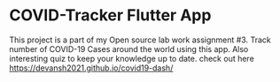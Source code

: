 # COVID-Tracker Flutter App

This project is a part of my Open source lab work assignment #3. Track number of COVID-19 Cases around the world using this app. Also interesting quiz to keep your knowledge up to date.
check out here https://devansh2021.github.io/covid19-dash/

